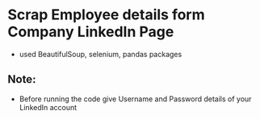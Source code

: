 # Scrap Employee details form Company LinkedIn Page
* used BeautifulSoup, selenium, pandas packages
## Note:
* Before running the code give Username and Password details of your LinkedIn account
